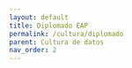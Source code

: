 ```yaml
---
layout: default
title: Diplomado EAP
permalink: /cultura/diplomado
parent: Cultura de datos
nav_order: 2
---
```


